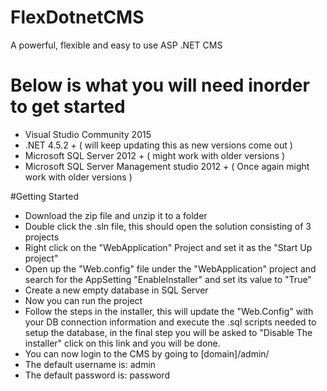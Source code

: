 # FlexDotnetCMS
A powerful, flexible and easy to use ASP .NET CMS

# Below is what you will need inorder to get started
- Visual Studio Community 2015 
- .NET 4.5.2 + ( will keep updating this as new versions come out )
- Microsoft SQL Server 2012 + ( might work with older versions )
- Microsoft SQL Server Management studio 2012 + ( Once again might work with older versions )

#Getting Started
- Download the zip file and unzip it to a folder
- Double click the .sln file, this should open the solution consisting of 3 projects
- Right click on the "WebApplication" Project and set it as the "Start Up project"
- Open up the "Web.config" file under the "WebApplication" project and search for the AppSetting "EnableInstaller" and set its value to "True"
- Create a new empty database in SQL Server
- Now you can run the project
- Follow the steps in the installer, this will update the "Web.Config" with your DB connection information and execute the .sql scripts needed to setup the database, in the final step you will be asked to "Disable The installer" click on this link and you will be done.
- You can now login to the CMS by going to [domain]/admin/
- The default username is: admin
- The default password is: password

